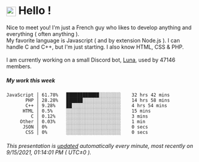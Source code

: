 # <img src="https://64.media.tumblr.com/a77fe63f35eafbe14be38765babf1cb2/ec4eb63d77592970-8f/s1280x1920/cb3343c17d8b4e6010ca747520d078d3dba9ac25.gif" style="vertical-align:middle" width="25px"> Hello !
Nice to meet you! I'm just a French guy who likes to develop anything and everything ( often anything ). <br/>My favorite language is Javascript ( and by extension Node.js ). I can handle C and C++, but I'm just starting. I also know HTML, CSS & PHP.<br/><br/>
I am currently working on a small Discord bot, [Luna](https://github.com/Asgarrrr/Luna), used by 47146 members.<br/>
##### My work this week<br/>
```
JavaScript │ 61.78%   ████████████░░░░░░░░    32 hrs 42 mins
       PHP │ 28.28%   ██████░░░░░░░░░░░░░░    14 hrs 58 mins
       C++ │ 9.28%    ██░░░░░░░░░░░░░░░░░░    4 hrs 54 mins
      HTML │ 0.5%     ░░░░░░░░░░░░░░░░░░░░    15 mins
         C │ 0.12%    ░░░░░░░░░░░░░░░░░░░░    3 mins
     Other │ 0.03%    ░░░░░░░░░░░░░░░░░░░░    1 min
      JSON │ 0%       ░░░░░░░░░░░░░░░░░░░░    0 secs
       CSS │ 0%       ░░░░░░░░░░░░░░░░░░░░    0 secs
```
###### This presentation is [updated](https://github.com/Asgarrrr) automatically every minute, most recently on 9/15/2021, 01:14:01 PM ( UTC±0 ).